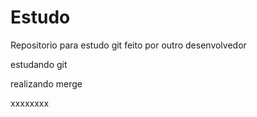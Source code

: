 # Estudo
Repositorio para estudo git
feito por outro desenvolvedor

estudando git

realizando merge






xxxxxxxx

